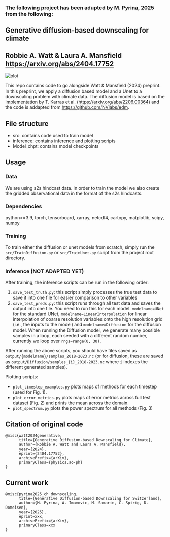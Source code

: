 ### The following project has been adupted by M. Pyrina, 2025 from the following:

## Generative diffusion-based downscaling for climate
## Robbie A. Watt & Laura A. Mansfield      <https://arxiv.org/abs/2404.17752>

![plot](./example.png)

This repo contains code to go alongside Watt & Mansfield (2024) preprint. In this preprint, we apply a diffusion based model and a Unet to a downscaling problem with climate data. The diffusion model is based on the implementation by T. Karras et al. (<https://arxiv.org/abs/2206.00364>) and the code is addapted from <https://github.com/NVlabs/edm>.


## File structure
* src: contains code used to train model
* inference: contains inference and plotting scripts 
* Model_chpt: contains model checkpoints

## Usage
### Data
We are using s2s hindcast data. In order to train the model we also create the gridded observational data in the format of the s2s hindcasts.

### Dependencies
python>=3.9, torch, tensorboard, xarray, netcdf4, cartopy, matplotlib, scipy, numpy

### Training
To train either the diffusion or unet models from scratch, simply run the `src/TrainDiffusion.py` or `src/TrainUnet.py` script from the project root directory.

### Inference (NOT ADAPTED YET)
After training, the inference scripts can be run in the following order:
1. `save_test_truth.py`: this script simply processes the true test data to save it into one file for easier comparison to other variables
2. `save_test_preds.py`: this script runs through all test data and saves the output into one file. You need to run this for each model. `modelname=UNet` for the standard UNet, `modelname=LinearInterpolation` for linear interpolation of coarse resolution variables onto the high resolution grid (i.e., the inputs to the model) and `modelname=Diffusion` for the diffusion model. When running the Diffusion model, we generate many possible samples in a loop, each seeded with a different random number, currently we loop over `rngs=range(0, 30)`.

After running the above scripts, you should have files saved as `output/{modelname}/samples_2018-2023.nc` (or for diffusion, these are saved as `output/Diffusion/samples_{i}_2018-2023.nc` where `i` indexes the different generated samples).

Plotting scripts:
* `plot_timestep_examples.py` plots maps of methods for each timestep (used for Fig. 1).
* `plot_error_metrics.py` plots maps of error metrics across full test dataset (Fig. 2) and prints the mean across the domain.
* `plot_spectrum.py` plots the power spectrum for all methods (Fig. 3)


## Citation of original code
```
@misc{watt2024generative,
      title={Generative Diffusion-based Downscaling for Climate}, 
      author={Robbie A. Watt and Laura A. Mansfield},
      year={2024},
      eprint={2404.17752},
      archivePrefix={arXiv},
      primaryClass={physics.ao-ph}
}
```

## Current work
```
@misc{pyrina2025_ch_downscaling,
      title={Generative Diffusion-based Downscaling for Switzerland}, 
      author={M. Pyrina, A. Imamovic, M. Samarin, C. Spirig, D. Domeisen},
      year={2025},
      eprint=xxx,
      archivePrefix={arXiv},
      primaryClass=xxx
}
```

